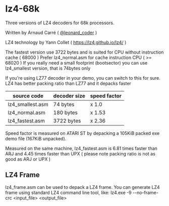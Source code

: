 # lz4-68k
Three versions of LZ4 decoders for 68k processors. 

Written by Arnaud Carré ( [@leonard_coder](https://twitter.com/leonard_coder) )

LZ4 technology by Yann Collet ( https://lz4.github.io/lz4/ )

The fastest version use 3722 bytes and is suited for CPU without instruction cache ( 68000 )
Prefer lz4_normal.asm for cache instruction CPU ( >= 68020 )
If you really need a small footprint (bootsector) you can use lz4_smallest version, that is 74bytes only

If you're using LZ77 decoder in your demo, you can switch to this for sure. LZ4 has better packing ratio than LZ77 and it depacks faster

| source code | decoder size | speed factor |
|-|--------------|--------------|
| lz4_smallest.asm | 74 bytes | x 1.0 |
| lz4_normal.asm | 180 bytes | x 1.53 |
| lz4_fastest.asm | 3722 bytes | x 2.36 |

Speed factor is measured on ATARI ST by depacking a 105KiB packed exe demo file (167KiB unpacked). 

Measured on the same machine, lz4_fastest.asm is 6.81 times faster than ARJ and 4.45 times faster than UPX ( please note packing ratio is not as good as ARJ or UPX )

LZ4 Frame
---------
lz4_frame.asm can be used to depack a LZ4 frame. You can generate LZ4 frame using standard LZ4 command line tool, like:
lz4.exe -9 --no-frame-crc <input_file> <output_file>

